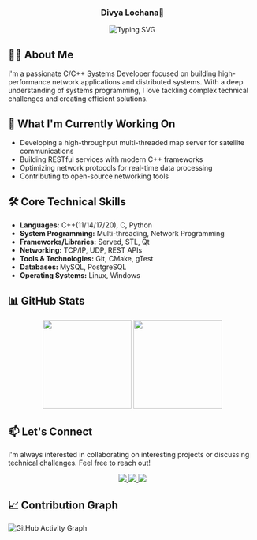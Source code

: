 <center><h3>Divya Lochana👋</h3></center> 

<div align="center">
  <img src="https://readme-typing-svg.herokuapp.com?font=Fira+Code&pause=1000&color=2C9AF7&center=true&vCenter=true&width=435&lines=C%2B%2B+Systems+Developer;Network+Applications+Engineer;Open+Source+Enthusiast;Problem+Solver" alt="Typing SVG" />
</div>

## 👨‍💻 About Me
I'm a passionate C/C++ Systems Developer focused on building high-performance network applications and distributed systems. With a deep understanding of systems programming, I love tackling complex technical challenges and creating efficient solutions.

## 🚀 What I'm Currently Working On
- Developing a high-throughput multi-threaded map server for satellite communications
- Building RESTful services with modern C++ frameworks
- Optimizing network protocols for real-time data processing
- Contributing to open-source networking tools


## 🛠️ Core Technical Skills
- **Languages:** C++(11/14/17/20), C, Python
- **System Programming:** Multi-threading, Network Programming
- **Frameworks/Libraries:** Served, STL, Qt
- **Networking:** TCP/IP, UDP, REST APIs
- **Tools & Technologies:** Git, CMake, gTest
- **Databases:** MySQL, PostgreSQL
- **Operating Systems:** Linux, Windows

## 📊 GitHub Stats
<div align="center">
  <img height="180em" src="https://github-readme-stats.vercel.app/api?username=DLochana&show_icons=true&theme=radical&include_all_commits=true&count_private=true"/>
  <img height="180em" src="https://github-readme-stats.vercel.app/api/top-langs/?username=DLochana&layout=compact&langs_count=7&theme=radical"/>
</div>


## 📫 Let's Connect
I'm always interested in collaborating on interesting projects or discussing technical challenges. Feel free to reach out!

<div align="center">
  <a href="mailto:your.email@example.com">
    <img src="https://img.shields.io/badge/Email-D14836?style=for-the-badge&logo=gmail&logoColor=white"/>
  </a>
  <a href="https://www.linkedin.com/in/divyalochanakuppala/">
    <img src="https://img.shields.io/badge/LinkedIn-0077B5?style=for-the-badge&logo=linkedin&logoColor=white"/>
  </a>
  <a href="https://x.com/its_me_lochana7">
    <img src="https://img.shields.io/badge/Twitter-1DA1F2?style=for-the-badge&logo=twitter&logoColor=white"/>
  </a>
</div>

## 📈 Contribution Graph
![GitHub Activity Graph](https://activity-graph.herokuapp.com/graph?username=DLochana&theme=dracula)


